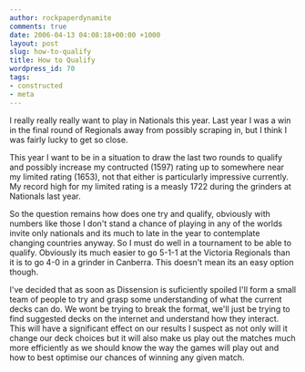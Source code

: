 ```yaml
---
author: rockpaperdynamite
comments: true
date: 2006-04-13 04:08:18+00:00 +1000
layout: post
slug: how-to-qualify
title: How to Qualify
wordpress_id: 70
tags:
- constructed
- meta
---
```


I really really really want to play in Nationals this year. Last year I was a win in the final round of Regionals away from possibly scraping in, but I think I was fairly lucky to get so close.

This year I want to be in a situation to draw the last two rounds to qualify and possibly increase my contructed (1597) rating up to somewhere near my limited rating (1653), not that either is particularly impressive currently. My record high for my limited rating is a measly 1722 during the grinders at Nationals last year.

So the question remains how does one try and qualify, obviously with numbers like those I don't stand a chance of playing in any of the worlds invite only nationals and its much to late in the year to contemplate changing countries anyway. So I must do well in a tournament to be able to qualify. Obviously its much easier to go 5-1-1 at the Victoria Regionals than it is to go 4-0 in a grinder in Canberra. This doesn't mean its an easy option though.

I've decided that as soon as Dissension is suficiently spoiled I'll form a small team of people to try and grasp some understanding of what the current decks can do. We wont be trying to break the format, we'll just be trying to find suggested decks on the internet and understand how they interact. This will have a significant effect on our results I suspect as not only will it change our deck choices but it will also make us play out the matches much more efficiently as we should know the way the games will play out and how to best optimise our chances of winning any given match.
